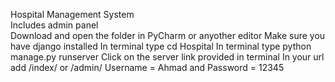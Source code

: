 Hospital Management System <br>
Includes admin panel <br>
Download and open the folder in PyCharm or anyother editor
Make sure you have django installed
In terminal type cd Hospital
In terminal type python manage.py runserver 
Click on the server link provided in terminal
In your url add /index/ or /admin/
Username = Ahmad and Password = 12345
